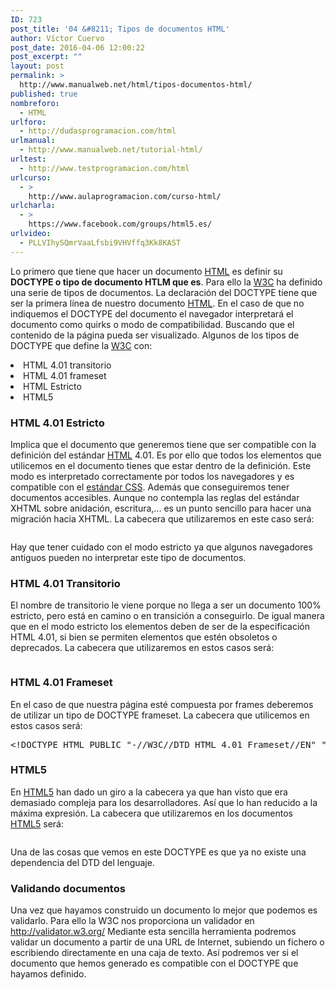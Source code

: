 ```yaml
---
ID: 723
post_title: '04 &#8211; Tipos de documentos HTML'
author: Víctor Cuervo
post_date: 2016-04-06 12:00:22
post_excerpt: ""
layout: post
permalink: >
  http://www.manualweb.net/html/tipos-documentos-html/
published: true
nombreforo:
  - HTML
urlforo:
  - http://dudasprogramacion.com/html
urlmanual:
  - http://www.manualweb.net/tutorial-html/
urltest:
  - http://www.testprogramacion.com/html
urlcurso:
  - >
    http://www.aulaprogramacion.com/curso-html/
urlcharla:
  - >
    https://www.facebook.com/groups/html5.es/
urlvideo:
  - PLLVIhySQmrVaaLfsbi9VHVffq3Kk8KAST
---
```

<span style="font-weight: 400">Lo primero que tiene que hacer un documento </span>[<span style="font-weight: 400">HTML</span>][1]<span style="font-weight: 400"> es definir su <strong>DOCTYPE o tipo de documento HTLM que es</strong>. Para ello la <a href="http://www.w3.org">W3C</a> ha definido una serie de tipos de documentos.</span> <span style="font-weight: 400">La declaración del DOCTYPE tiene que ser la primera línea de nuestro documento </span>[<span style="font-weight: 400">HTML</span>][1]<span style="font-weight: 400">.</span> <span style="font-weight: 400">En el caso de que no indiquemos el DOCTYPE del documento el navegador interpretará el documento como quirks o modo de compatibilidad. Buscando que el contenido de la página pueda ser visualizado.</span> <span style="font-weight: 400">Algunos de los tipos de DOCTYPE que define la <a href="http://www.w3.org">W3C</a> con:</span> 
<li style="font-weight: 400">
  <span style="font-weight: 400">HTML 4.01 transitorio</span>
</li>
<li style="font-weight: 400">
  <span style="font-weight: 400">HTML 4.01 frameset</span>
</li>
<li style="font-weight: 400">
  <span style="font-weight: 400">HTML Estricto</span>
</li>
<li style="font-weight: 400">
  <span style="font-weight: 400">HTML5</span>
</li>

### **HTML 4.01 Estricto**

<span style="font-weight: 400">Implica que el documento que generemos tiene que ser compatible con la definición del estándar <a href="http://www.manualweb.net/tutorial-html/"><span style="font-weight: 400">HTML</span></a> 4.01. Es por ello que todos los elementos que utilicemos en el documento tienes que estar dentro de la definición.</span> <span style="font-weight: 400">Este modo es interpretado correctamente por todos los navegadores y es compatible con el <a href="http://www.manualweb.net/tutorial-css/">estándar CSS</a>. Además que conseguiremos tener documentos accesibles.</span> <span style="font-weight: 400">Aunque no contempla las reglas del estándar XHTML sobre anidación, escritura,... es un punto sencillo para hacer una migración hacia XHTML.</span> <span style="font-weight: 400">La cabecera que utilizaremos en este caso será:</span> 
<pre></pre>

<span style="font-weight: 400">Hay que tener cuidado con el modo estricto ya que algunos navegadores antiguos pueden no interpretar este tipo de documentos.</span> 
### **HTML 4.01 Transitorio**

<span style="font-weight: 400">El nombre de transitorio le viene porque no llega a ser un documento 100% estricto, pero está en camino o en transición a conseguirlo.</span> <span style="font-weight: 400">De igual manera que en el modo estricto los elementos deben de ser de la especificación HTML 4.01, si bien se permiten elementos que estén obsoletos o deprecados.</span> <span style="font-weight: 400">La cabecera que utilizaremos en estos casos será:</span> 
<pre></pre>

### **HTML 4.01 Frameset**

<span style="font-weight: 400">En el caso de que nuestra página esté compuesta por frames deberemos de utilizar un tipo de DOCTYPE frameset.</span> <span style="font-weight: 400">La cabecera que utilicemos en estos casos será:</span> 
<pre>&lt;!DOCTYPE HTML PUBLIC "-//W3C//DTD HTML 4.01 Frameset//EN" "http://www.w3.org/TR/html4/frameset.dtd"&gt;</pre>

### **HTML5**

<span style="font-weight: 400">En </span>[<span style="font-weight: 400">HTML5</span>][2]<span style="font-weight: 400"> han dado un giro a la cabecera ya que han visto que era demasiado compleja para los desarrolladores. Así que lo han reducido a la máxima expresión.</span> <span style="font-weight: 400">La cabecera que utilizaremos en los documentos </span>[<span style="font-weight: 400">HTML5</span>][2]<span style="font-weight: 400"> será:</span> 
<pre></pre>

<span style="font-weight: 400">Una de las cosas que vemos en este DOCTYPE es que ya no existe una dependencia del DTD del lenguaje.</span> 
### **Validando documentos**

<span style="font-weight: 400">Una vez que hayamos construido un documento lo mejor que podemos es validarlo. Para ello la W3C nos proporciona un validador en </span>[<span style="font-weight: 400">http://validator.w3.org/</span>][3] <span style="font-weight: 400">Mediante esta sencilla herramienta podremos validar un documento a partir de una URL de Internet, subiendo un fichero o escribiendo directamente en una caja de texto.</span> <span style="font-weight: 400">Así podremos ver si el documento que hemos generado es compatible con el DOCTYPE que hayamos definido.</span>

 [1]: http://www.manualweb.net/tutorial-html/
 [2]: http://www.manualweb.net/tutorial-html5/
 [3]: http://validator.w3.org/